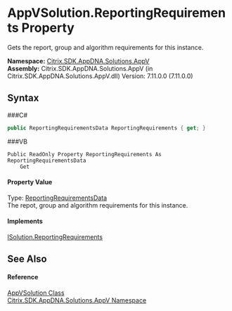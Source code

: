 # AppVSolution.ReportingRequirements Property 
 

Gets the report, group and algorithm requirements for this instance.

**Namespace:**&nbsp;<a href="N_Citrix_SDK_AppDNA_Solutions_AppV">Citrix.SDK.AppDNA.Solutions.AppV</a><br />**Assembly:**&nbsp;Citrix.SDK.AppDNA.Solutions.AppV (in Citrix.SDK.AppDNA.Solutions.AppV.dll) Version: 7.11.0.0 (7.11.0.0)

## Syntax

###C#
```csharp
public ReportingRequirementsData ReportingRequirements { get; }
```

###VB
```vbnet
Public ReadOnly Property ReportingRequirements As ReportingRequirementsData
	Get
```


#### Property Value
Type: <a href="T_Citrix_SDK_AppDNA_Reporting_ReportingRequirementsData">ReportingRequirementsData</a><br />The repot, group and algorithm requirements for this instance.

#### Implements
<a href="P_Citrix_SDK_AppDNA_Interfaces_ISolution_ReportingRequirements">ISolution.ReportingRequirements</a><br />

## See Also


#### Reference
<a href="T_Citrix_SDK_AppDNA_Solutions_AppV_AppVSolution">AppVSolution Class</a><br /><a href="N_Citrix_SDK_AppDNA_Solutions_AppV">Citrix.SDK.AppDNA.Solutions.AppV Namespace</a><br />